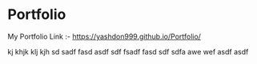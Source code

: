 # Portfolio
My Portfolio Link :-
https://yashdon999.github.io/Portfolio/


kj
khjk
klj
kjh
sd
sadf
fasd
asdf
sdf
fsadf
fasd
sdf
sdfa
awe
wef
asdf
asdf
